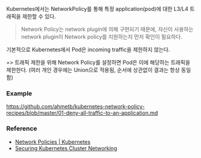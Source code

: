 Kubernetes에서는 NetworkPolicy를 통해  특정 application(pod)에 대한 L3/L4 트래픽을 제한할 수 있다.
> Network Policy는 network plugin에 의해 구현되기 때문에, 자신이 사용하는 network plugin이 Network policy를 지원하는지 먼저 확인이 필요하다. 

기본적으로 Kubernetes에서 Pod은 incoming traffic을 제한하지 않는다.  

=> 트래픽 제한을 위해  Network Policy를 설정하면 Pod은 이에 해당하는 트래픽을 제한한다. (여러 개인 경우에는 Union으로 적용됨, 순서에 상관없이  결과는 항상 동일함)

### Example
https://github.com/ahmetb/kubernetes-network-policy-recipes/blob/master/01-deny-all-traffic-to-an-application.md


### Reference
- [Network Policies | Kubernetes](https://kubernetes.io/docs/concepts/services-networking/network-policies/)
- [Securing Kubernetes Cluster Networking](https://ahmet.im/blog/kubernetes-network-policy/)
